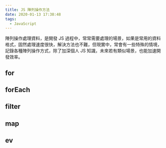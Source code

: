```yaml
---
title: JS 陣列操作方法
date: 2020-01-13 17:38:48
tags:
  - JavaScript
---
```

陣列操作處理資料，是開發 JS 過程中，常常需要處理的場景，如果是常用的資料格式，固然處理速度很快，解決方法也不難，但現實中，常會有一些特殊的情境，記錄各種陣列操作方式，除了加深個人 JS 知識，未來若有類似場景，也能加速開發效率。
<!--more-->
## for

## forEach

## filter

## map

## ev

